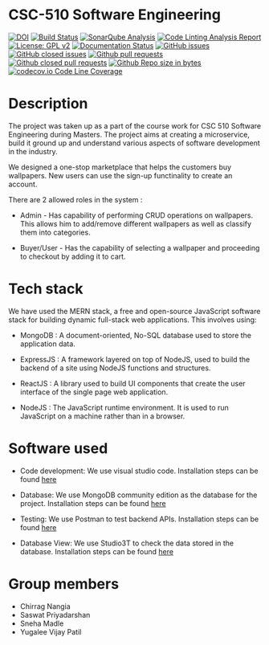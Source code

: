 # CSC-510 Software Engineering 
[![DOI](https://zenodo.org/badge/528633904.svg)](https://zenodo.org/badge/latestdoi/528633904)
[![Build Status](https://github.com/Sneha1b/CSC-510-SE/actions/workflows/action.yml/badge.svg)](https://github.com/Sneha1b/CSC-510-SE/actions/workflows/action.yml)
[![SonarQube Analysis](https://github.com/Sneha1b/CSC-510-SE/actions/workflows/sonarcloud.yml/badge.svg)](https://github.com/Sneha1b/CSC-510-SE/actions/workflows/sonarcloud.yml)
[![Code Linting Analysis Report](https://github.com/Sneha1b/CSC-510-SE/actions/workflows/lint.yml/badge.svg)](https://github.com/Sneha1b/CSC-510-SE/actions/workflows/lint.yml)
[![License: GPL v2](https://img.shields.io/badge/License-GPL_v2-blue.svg)](https://www.gnu.org/licenses/old-licenses/gpl-2.0.en.html)
[![Documentation Status](https://readthedocs.org/projects/ansicolortags/badge/?version=latest)](https://github.com/Sneha1b/CSC-510-SE/blob/main/README.md)
[![GitHub issues](https://img.shields.io/github/issues/Sneha1b/CSC-510-SE)](https://github.com/Sneha1b/CSC-510-SE/issues?q=is%3Aopen)
[![GitHub closed issues](https://img.shields.io/github/issues-closed/Sneha1b/CSC-510-SE)](https://github.com/Sneha1b/CSC-510-SE/issues?q=is%3Aclosed)
[![Github pull requests](https://img.shields.io/github/issues-pr/Sneha1b/CSC-510-SE)](https://github.com/Sneha1b/CSC-510-SE/pulls)
[![Github closed pull requests](https://img.shields.io/github/issues-pr-closed/Sneha1b/CSC-510-SE)](https://github.com/Sneha1b/CSC-510-SE/pulls?q=is%3Apr+is%3Aclosed)
[![Github Repo size in bytes](https://img.shields.io/github/languages/code-size/Sneha1b/CSC-510-SE)](https://github.com/Sneha1b/CSC-510-SE)
[![codecov.io Code Line Coverage](https://img.shields.io/badge/code%20coverage-63%25-green)](https://htmlpreview.github.io/?https://github.com/Sneha1b/CSC-510-SE/blob/main/backend_node/Test%20Results%20-%20Backend_Test.html)

# Description
The project was taken up as a part of the course work for CSC 510 Software Engineering during Masters. The project aims at creating a microservice, build it ground up and understand various aspects of software development in the industry.

We designed a one-stop marketplace that helps the customers buy wallpapers. New users can use the sign-up functinality to create an account.
 
There are 2 allowed roles in the system :  
- Admin - Has capability of performing CRUD operations on wallpapers. This allows him to add/remove different wallpapers as well as classify them into categories.

- Buyer/User - Has the capability of selecting a wallpaper and proceeding to checkout by adding it to cart.

# Tech stack
We have used the MERN stack, a free and open-source JavaScript software stack for building dynamic full-stack web applications. This involves using:  
- MongoDB : A document-oriented, No-SQL database used to store the application data.

- ExpressJS : A framework layered on top of NodeJS, used to build the backend of a site using NodeJS functions and structures.

- ReactJS : A library used to build UI components that create the user interface of the single page web application.

- NodeJS : The JavaScript runtime environment. It is used to run JavaScript on a machine rather than in a browser.  

# Software used
- Code development: We use visual studio code. Installation steps can be found [here](https://code.visualstudio.com/)

- Database: We use MongoDB community edition as the database for the project. Installation steps can be found [here](https://www.mongodb.com/docs/manual/administration/install-community/)

- Testing: We use Postman to test backend APIs. Installation steps can be found [here](https://www.postman.com/downloads/)

- Database View: We use Studio3T to check the data stored in the database. Installation steps can be found [here](https://studio3t.com/download/)

# Group members
* Chirrag Nangia
* Saswat Priyadarshan
* Sneha Madle
* Yugalee Vijay Patil
